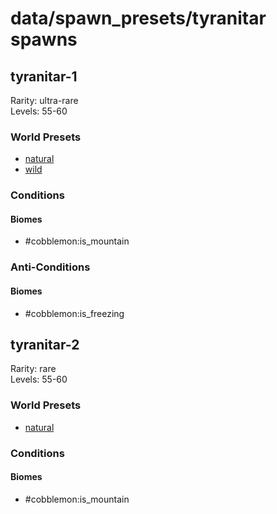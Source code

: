 # data/spawn_presets/tyranitar spawns  
  
## tyranitar-1  
Rarity: ultra-rare  
Levels: 55-60  
  
### World Presets  
* [natural](/data/world_presets/natural.md)  
* [wild](/data/world_presets/wild.md)  
  
### Conditions  
  
#### Biomes  
  * #cobblemon:is_mountain
  
  
### Anti-Conditions  
  
#### Biomes  
  * #cobblemon:is_freezing
  
  
## tyranitar-2  
Rarity: rare  
Levels: 55-60  
  
### World Presets  
* [natural](/data/world_presets/natural.md)  
  
### Conditions  
  
#### Biomes  
  * #cobblemon:is_mountain
  
